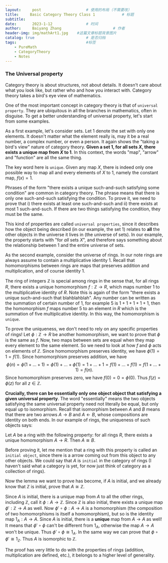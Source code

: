 ```yaml
---
layout:     post   				    # 使用的布局（不需要改）
title:     Basic Category Theory Class 1			# 标题 
subtitle:   
date:       2023-1-12 				# 时间
author:     Baiyang Zhang 						# 作者
header-img: img/mathArt1.jpg 	#这篇文章标题背景图片
catalog: true 						# 是否归档
tags:								#标签
    - PureMath
    - CategoryTheory
    - Notes
---
```


### The Universal property

Category theory is about structures, not about details. It doesn't care about what you look like, but rather who and how you interact with. Category theory takes a bird's eye view of mathematics. 

One of the most important concept in category theory is that of `universal property`. They are ubiquitous in all the branches in mathematics, often in disguise. To get a better understanding of universal property, let's start from some examples.

As a first example, let's consider sets. Let $1$ denote the set with only one elements. It doesn't matter what the element really is, may it be a real number, a complex number, or even a person. It again shows the "taking a bird's view" nature of category theory. **Given a set $1$, for all sets $X$, there exists a unique map from $X$ to $1$**. In this context, the words "map", "arrow" and "function" are all the same thing.

The key word here is `unique`. Given any map $X$, there is indeed only one possible way to map all and every elements of $X$ to $1$, namely the constant map, $f(x)=1$. 

Phrases of the form "there exists a unique such-and-such satisfying some condition" are common in category theory. The phrase means that there is only one such-and-such satisfying the condition. To prove it, we need to prove that i) there exists at least one such-and-such and ii) there exists at most 1 such-and-such. If there are two things satisfying the condition, they must be the same.

This kind of properties are called `universal properties`, since it describes how the object being described (in our example, the set $1$) relates to **all** the other objects in the universe it lives in (the universe of sets). In our example, the property starts with "for *all* sets $X$", and therefore says something about the relationship between $1$ and the entire universe of sets.

As the second example, consider the universe of rings. In our note rings are always assume to contain a multiplicative identity $1$. Recall that homomorphisms between rings are maps that preserves addition and multiplication, and of course identity $1$. 

The ring of integers $\mathbb{Z}$ is special among rings in the sense that, for all rings $R$, there exists a unique homomorphism $f:\mathbb{Z}\to R$, which maps number $1$ to the multiplicative identity of $R$. Note this is again of the form "there exists a unique such-and-such that blahblahblah". Any number can be written as the summation of certain number of $1$, for example $5$ is $1+1+1+1+1$, then the homomorphism $f$ maps number $5$ to an element in $R$ which is the summation of five multiplicative identity. In this way, the homomorphism is `unique`. 

To prove the uniqueness, we don't need to rely on any specific properties of rings! Let $\phi:\mathbb{Z}\to R$ be another homomorphism, we want to prove that $\phi$ is the same as $f$. Now, two maps between sets are equal when they map every element to the same element. So we need to look at how $f$ and $\phi$ acts on elements of $\mathbb{Z}$. Since homomorphism preserves identity, we have $\phi(1)=1=f(1)$. Since homomorphism preserves addition, we have 
$$
\phi(n) = \phi(1+\dots+1) = \phi(1)+\dots+\phi(1)=1+\dots+1=f(1)+\dots+f(1)=f(1+\dots+1)=f(n).
$$
Since homomorphism preserves zero, we have $f(0)=0=\phi(0)$. Thus $f(z)=\phi(z)$ for all $z\in\mathbb{Z}$. 

**Crucially, there can be essentially only one object object that satisfying a given universal property**. The word "essentially" means the two objects satisfying the same universal property need not literally be equal, but only equal up to isomorphism. Recall that isomorphism between $A$ and $B$ means that there are two arrows $A\to B$ and $A\leftarrow B$, whose compositions are identity on both ends. In our example of rings, the uniqueness of such objects says:

Let $A$ be a ring with the following property: for all rings $R$, there exists a unique homomorphism $A\to R$. Then $A\cong B$.

Before proving it, let me mention that a ring with this property is called an `initial object`, since there is a arrow coming out from this object to any other objects. We could say that $A$ is `initial` in the category of rings (I haven't said what a category is yet, for now just think of category as a collection of rings).

Now the lemma we want to prove has become, if $A$ is initial, and we already know that $\mathbb{Z}$ is initial, prove that $A\cong \mathbb{Z}$. 

Since $A$ is initial, there is a unique map from $A$ to all the other rings, including $\mathbb{Z}$, call it $\phi:A\to \mathbb{Z}$. Since $\mathbb{Z}$ is also initial, there exists a unique map $\phi':\mathbb{Z}\to A$ as well. Now $\phi'\circ\phi:A\to A$ is a homomorphism (the composition of two homomorphisms is itself a homomorphism), but so is the identity map $1_{A}:A\to A$. Since $A$ is initial, there is a **unique** map from $A\to A$ as well! It means that $\phi'\circ\phi$ can't be different from $1_{A}$, otherwise the map $A\to A$ won't be unique. Thus $\phi'\circ\phi\cong {1}_{A}$. In the same way we can prove that $\phi\circ\phi'\cong 1_{\mathbb{Z}}$. Thus $A$ is isomorphic to $\mathbb{Z}$.

The proof has very little to do with the properties of rings (addition, multiplication are defined, etc.), it belongs to a higher level of generality.  


